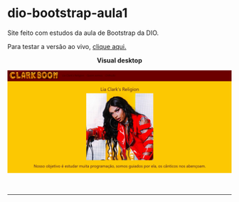 # dio-bootstrap-aula1
Site feito com estudos da aula de Bootstrap da DIO.

Para testar a versão ao vivo, [clique aqui.](https://cursos-e-estudos.github.io/dio-bootstrap-aula1/)
<br>

<p align="center">
<b> Visual desktop </b>
</p>
<p align="center">
  <img width="720" src="imgs/screenshot1.png">
</p>

<br>

---